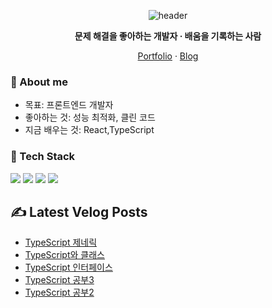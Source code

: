 <!-- ===== Hero ===== -->
<!-- 중앙 정렬 헤더와 짧은 슬로건 -->
<div align="center">
  <!-- 헤더 배너 -->
<p align="center">
  <img src="https://capsule-render.vercel.app/api?type=waving&color=0:7F7FD5,50:86A8E7,100:91EAE4&height=200&section=header&text=Frontend%20Developer%20김민석&fontSize=36&fontAlignY=35&animation=fadeIn" alt="header" />
</p>
  <p><b>문제 해결을 좋아하는 개발자 · 배움을 기록하는 사람</b></p>
  <!-- 퀵 링크 -->
  <p>
    <a href="https://your-portfolio.site">Portfolio</a> ·
    <a href="https://velog.io/@10012/posts">Blog</a> 
  </p>
</div>

<!-- ===== 소개 ===== -->
### 👋 About me
- 목표: 프론트엔드 개발자
- 좋아하는 것: 성능 최적화, 클린 코드
- 지금 배우는 것: React,TypeScript

<!-- ===== 기술 스택 ===== -->
### 🧰 Tech Stack
<!-- 뱃지형 아이콘: shields.io + simple-icons -->
<p>
  <img src="https://img.shields.io/badge/TypeScript-3178C6?logo=typescript&logoColor=white" />
  <img src="https://img.shields.io/badge/React-20232a?logo=react&logoColor=61DAFB" />
  <img src="https://img.shields.io/badge/Node.js-339933?logo=nodedotjs&logoColor=white" />
  <img src="https://img.shields.io/badge/TailwindCSS-06B6D4?logo=tailwindcss&logoColor=white" />
</p>

## ✍️ Latest Velog Posts
<!-- BLOG-POST-LIST:START -->
- [TypeScript 제네릭](https://velog.io/@10012/TypeScript-%EC%A0%9C%EB%84%A4%EB%A6%AD)
- [TypeScript와 클래스](https://velog.io/@10012/TypeScript%EC%99%80-%ED%81%B4%EB%9E%98%EC%8A%A4)
- [TypeScript 인터페이스](https://velog.io/@10012/TypeScript-%EC%9D%B8%ED%84%B0%ED%8E%98%EC%9D%B4%EC%8A%A4)
- [TypeScript 공부3](https://velog.io/@10012/TypeScript-%EA%B3%B5%EB%B6%803)
- [TypeScript 공부2](https://velog.io/@10012/TypeScript-%EA%B3%B5%EB%B6%802)
<!-- BLOG-POST-LIST:END -->

